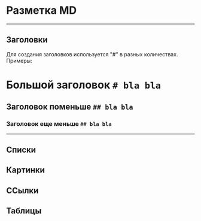 # Разметка MD
***
## Заголовки
Для создания заголовков используется "#" в разных количествах. Примеры:

# Большой заголовок `# bla bla`
 
## Заголовок поменьше `` ## bla bla ``

### Заголовок еще меньше `## bla bla`

***

## Списки

## Картинки

## ССылки

## Таблицы